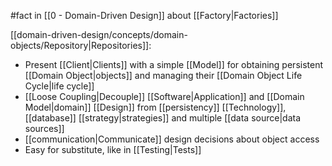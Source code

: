 #fact in [[0 - Domain-Driven Design]] about [[Factory|Factories]]

[[domain-driven-design/concepts/domain-objects/Repository|Repositories]]:

- Present [[Client|Clients]] with a simple [[Model]] for obtaining persistent [[Domain Object|objects]] and managing their [[Domain Object Life Cycle|life cycle]]
- [[Loose Coupling|Decouple]] [[Software|Application]] and [[Domain Model|domain]] [[Design]] from [[persistency]] [[Technology]], [[database]] [[strategy|strategies]] and multiple [[data source|data sources]]
- [[communication|Communicate]] design decisions about object access
- Easy for substitute, like in [[Testing|Tests]]